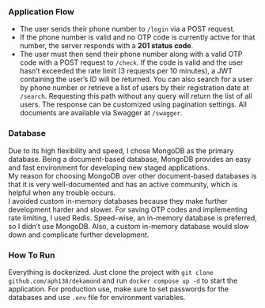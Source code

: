 ### Application Flow

- The user sends their phone number to `/login` via a POST request.
- If the phone number is valid and no OTP code is currently active for that number, the server responds with a **201 status code**.
- The user must then send their phone number along with a valid OTP code with a POST request to `/check`. If the code is valid and the user hasn’t exceeded the rate limit (3 requests per 10 minutes), a JWT containing the user’s ID will be returned.
  You can also search for a user by phone number or retrieve a list of users by their registration date at `/search`. Requesting this path without any query will return the list of all users. The response can be customized using pagination settings.
  All documents are available via Swagger at `/swagger`.

### Database

Due to its high flexibility and speed, I chose MongoDB as the primary database. Being a document-based database, MongoDB provides an easy and fast environment for developing new staged applications.  
My reason for choosing MongoDB over other document-based databases is that it is very well-documented and has an active community, which is helpful when any trouble occurs.  
I avoided custom in-memory databases because they make further development harder and slower.
For saving OTP codes and implementing rate limiting, I used Redis. Speed-wise, an in-memory database is preferred, so I didn’t use MongoDB. Also, a custom in-memory database would slow down and complicate further development.

### How To Run

Everything is dockerized. Just clone the project with `git clone github.com/aph138/dekamond` and run `docker compose up -d` to start the application. For production use, make sure to set passwords for the databases and use `.env` file for environment variables.
